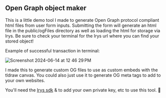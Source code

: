 ## Open Graph object maker

This is a little demo tool I made to generate Open Graph protocol compliant html files from user form inputs. Submitting the form will generate an html file in the public/ogFiles directory as well as loading the html for storage via Irys. Be sure to check your terminal for the Irys url where you can find your stored object!

Example of successful transaction in terminal:


![Screenshot 2024-06-14 at 12 46 29 PM](https://github.com/dawnkelly09/irys-ogmaker-demo/assets/83190195/c2472f29-4a82-4169-8df3-4c63b2ac193a)


I made this to generate custom OG files to use as custom embeds with the tldraw canvas. You could also just use it to  generate OG meta tags to add to your own websites. 

You'll need the [Irys sdk](https://docs.irys.xyz/developer-docs/irys-sdk) & to add your own private key, etc to use this tool. 🫡
